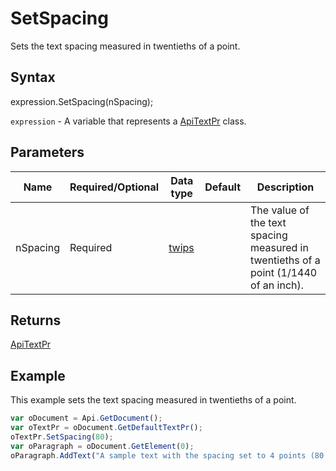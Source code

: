 # SetSpacing

Sets the text spacing measured in twentieths of a point.

## Syntax

expression.SetSpacing(nSpacing);

`expression` - A variable that represents a [ApiTextPr](../ApiTextPr.md) class.

## Parameters

| **Name** | **Required/Optional** | **Data type** | **Default** | **Description** |
| ------------- | ------------- | ------------- | ------------- | ------------- |
| nSpacing | Required | [twips](../../Enumeration/twips.md) |  | The value of the text spacing measured in twentieths of a point (1/1440 of an inch). |

## Returns

[ApiTextPr](../../ApiTextPr/ApiTextPr.md)

## Example

This example sets the text spacing measured in twentieths of a point.

```javascript
var oDocument = Api.GetDocument();
var oTextPr = oDocument.GetDefaultTextPr();
oTextPr.SetSpacing(80);
var oParagraph = oDocument.GetElement(0);
oParagraph.AddText("A sample text with the spacing set to 4 points (80 twentieths of a point).");
```
